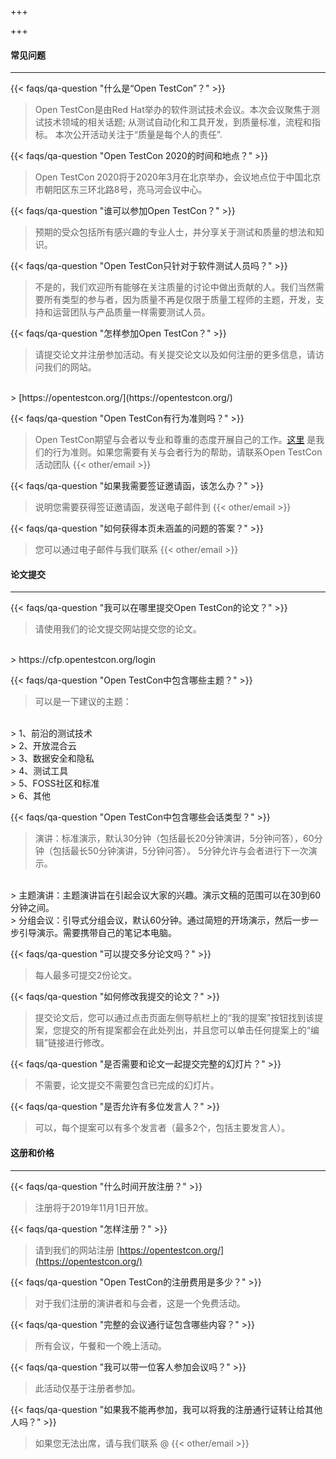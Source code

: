 +++


+++

#### 常见问题

---

{{< faqs/qa-question "什么是“Open TestCon”？" >}}

> Open TestCon是由Red Hat举办的软件测试技术会议。本次会议聚焦于测试技术领域的相关话题; 从测试自动化和工具开发，到质量标准，流程和指标。
> 本次公开活动关注于“质量是每个人的责任”.

{{< faqs/qa-question "Open TestCon 2020的时间和地点？" >}}

>Open TestCon 2020将于2020年3月在北京举办，会议地点位于中国北京市朝阳区东三环北路8号，亮马河会议中心。

{{< faqs/qa-question "谁可以参加Open TestCon？" >}}

> 预期的受众包括所有感兴趣的专业人士，并分享关于测试和质量的想法和知识。

{{< faqs/qa-question "Open TestCon只针对于软件测试人员吗？" >}}

> 不是的，我们欢迎所有能够在关注质量的讨论中做出贡献的人。我们当然需要所有类型的参与者，因为质量不再是仅限于质量工程师的主题，开发，支持和运营团队与产品质量一样需要测试人员。

{{< faqs/qa-question "怎样参加Open TestCon？" >}}

> 请提交论文并注册参加活动。有关提交论文以及如何注册的更多信息，请访问我们的网站。
<br>
> [https://opentestcon.org/](https://opentestcon.org/)

{{< faqs/qa-question "Open TestCon有行为准则吗？" >}}

> Open TestCon期望与会者以专业和尊重的态度开展自己的工作。[这里](https://opentestcon.org/cn/updates/coc/) 是我们的行为准则。如果您需要有关与会者行为的帮助，请联系Open TestCon活动团队 {{< other/email >}}

{{< faqs/qa-question "如果我需要签证邀请函，该怎么办？" >}}

> 说明您需要获得签证邀请函，发送电子邮件到 {{< other/email >}}

{{< faqs/qa-question "如何获得本页未涵盖的问题的答案？" >}}

> 您可以通过电子邮件与我们联系 {{< other/email >}}

#### 论文提交

---
{{< faqs/qa-question "我可以在哪里提交Open TestCon的论文？" >}}

> 请使用我们的论文提交网站提交您的论文。
<br>
> https://cfp.opentestcon.org/login

{{< faqs/qa-question "Open TestCon中包含哪些主题？" >}}

> 可以是一下建议的主题：
<br>
> 1、前沿的测试技术
<br>
> 2、开放混合云
<br>
> 3、数据安全和隐私
<br>
> 4、测试工具
<br>
> 5、FOSS社区和标准
<br>
> 6、其他

{{< faqs/qa-question "Open TestCon中包含哪些会话类型？" >}}

> 演讲：标准演示，默认30分钟（包括最长20分钟演讲，5分钟问答），60分钟（包括最长50分钟演讲，5分钟问答）。 5分钟允许与会者进行下一次演示。
<br>
> 主题演讲：主题演讲旨在引起会议大家的兴趣。演示文稿的范围可以在30到60分钟之间。
<br>
> 分组会议：引导式分组会议，默认60分钟。通过简短的开场演示，然后一步一步引导演示。需要携带自己的笔记本电脑。

{{< faqs/qa-question "可以提交多分论文吗？" >}}

> 每人最多可提交2份论文。

{{< faqs/qa-question "如何修改我提交的论文？" >}}

> 提交论文后，您可以通过点击页面左侧导航栏上的“我的提案”按钮找到该提案，您提交的所有提案都会在此处列出，并且您可以单击任何提案上的“编辑”链接进行修改。

{{< faqs/qa-question "是否需要和论文一起提交完整的幻灯片？" >}}

> 不需要，论文提交不需要包含已完成的幻灯片。

{{< faqs/qa-question "是否允许有多位发言人？" >}}

> 可以，每个提案可以有多个发言者（最多2个，包括主要发言人）。


#### 这册和价格

---

{{< faqs/qa-question "什么时间开放注册？" >}}

> 注册将于2019年11月1日开放。

{{< faqs/qa-question "怎样注册？" >}}

> 请到我们的网站注册 [https://opentestcon.org/](https://opentestcon.org/)

{{< faqs/qa-question "Open TestCon的注册费用是多少？" >}}

> 对于我们注册的演讲者和与会者，这是一个免费活动。

{{< faqs/qa-question "完整的会议通行证包含哪些内容？" >}}

> 所有会议，午餐和一个晚上活动。

{{< faqs/qa-question "我可以带一位客人参加会议吗？" >}}

> 此活动仅基于注册者参加。

{{< faqs/qa-question "如果我不能再参加，我可以将我的注册通行证转让给其他人吗？" >}}

> 如果您无法出席，请与我们联系 @ {{< other/email >}}